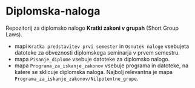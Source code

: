 # Diplomska-naloga
Repozitorij za diplomsko nalogo **Kratki zakoni v grupah** (Short Group Laws).

- mapi `Kratka predstavitev prvi semester` in `Osnutek naloge` vsebujeta datoteke za obveznosti diplomskega seminarja v prvem semestru.
- mapa `Pisanje_diplome` vsebuje datoteke za diplomsko nalogo.
- mapa `Programa_za_iskanje_zakonov` vsebuje programa in datoteke, na katere se sklicuje diplomska naloga. Najbolj relevantna je mapa `Programa_za_iskanje_zakonov/Nilpotentne_grupe`.
